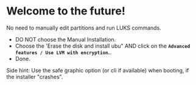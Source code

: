 # Welcome to the future!
No need to manually edit partitions and run LUKS commands.

* DO NOT choose the Manual Installation.
* Choose the 'Erase the disk and install ubu" AND click on the **`Advanced features / Use LVM with encryption`.**.
* Done.

Side hint:
Use the safe graphic option (or cli if available) when booting, if the installer "crashes".
